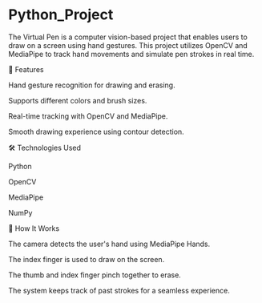 # Python_Project

The Virtual Pen is a computer vision-based project that enables users to draw on a screen using hand gestures. This project utilizes OpenCV and MediaPipe to track hand movements and simulate pen strokes in real time.

🎯 Features

Hand gesture recognition for drawing and erasing.

Supports different colors and brush sizes.

Real-time tracking with OpenCV and MediaPipe.

Smooth drawing experience using contour detection.

🛠️ Technologies Used

Python

OpenCV

MediaPipe

NumPy




🎨 How It Works

The camera detects the user's hand using MediaPipe Hands.

The index finger is used to draw on the screen.

The thumb and index finger pinch together to erase.

The system keeps track of past strokes for a seamless experience.
